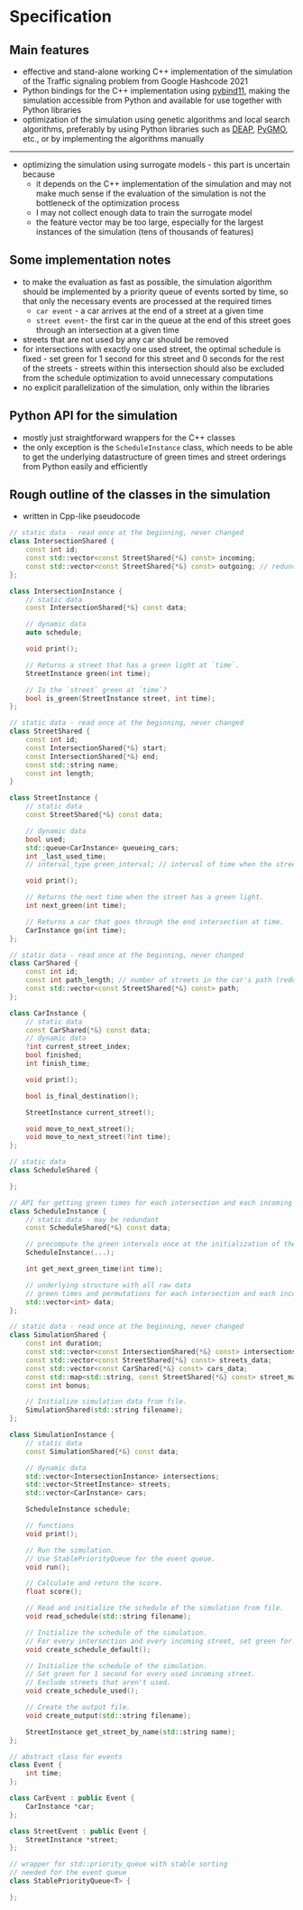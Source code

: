 # Specification

## Main features
- effective and stand-alone working C++ implementation of the simulation of the Traffic signaling problem from Google Hashcode 2021
- Python bindings for the C++ implementation using [pybind11](https://pybind11.readthedocs.io/), making the simulation accessible from Python and available for use together with Python libraries
- optimization of the simulation using genetic algorithms and local search algorithms, preferably by using Python libraries such as [DEAP](https://deap.readthedocs.io/), [PyGMO](https://esa.github.io/pygmo2/), etc., or by implementing the algorithms manually
---
- optimizing the simulation using surrogate models - this part is uncertain because
    - it depends on the C++ implementation of the simulation and may not make much sense if the evaluation of the simulation is not the bottleneck of the optimization process
    - I may not collect enough data to train the surrogate model
    - the feature vector may be too large, especially for the largest instances of the simulation (tens of thousands of features)

## Some implementation notes
- to make the evaluation as fast as possible, the simulation algorithm should be implemented by a priority queue of events sorted by time, so that only the necessary events are processed at the required times
    - `car event` - a car arrives at the end of a street at a given time
    - `street event`- the first car in the queue at the end of this street goes through an intersection at a given time
- streets that are not used by any car should be removed
- for intersections with exactly one used street, the optimal schedule is fixed - set green for 1 second for this street and 0 seconds for the rest of the streets - streets within this intersection should also be excluded from the schedule optimization to avoid unnecessary computations
- no explicit parallelization of the simulation, only within the libraries

## Python API for the simulation
- mostly just straightforward wrappers for the C++ classes
- the only exception is the `ScheduleInstance` class, which needs to be able to get the underlying datastructure of green times and street orderings from Python easily and efficiently

## Rough outline of the classes in the simulation
- written in Cpp-like pseudocode

```cpp
// static data - read once at the beginning, never changed
class IntersectionShared {
    const int id;
    const std::vector<const StreetShared{*&} const> incoming;
    const std::vector<const StreetShared{*&} const> outgoing; // redundant
};

class IntersectionInstance {
    // static data
    const IntersectionShared{*&} const data;

    // dynamic data
    auto schedule;

    void print();

    // Returns a street that has a green light at `time`.
    StreetInstance green(int time);

    // Is the `street` green at `time`?
    bool is_green(StreetInstance street, int time);
};
```

```cpp
// static data - read once at the beginning, never changed
class StreetShared {
    const int id;
    const IntersectionShared{*&} start;
    const IntersectionShared{*&} end;
    const std::string name;
    const int length;
}

class StreetInstance {
    // static data
    const StreetShared{*&} const data;

    // dynamic data
    bool used;
    std::queue<CarInstance> queueing_cars;
    int _last_used_time;
    // interval_type green_interval; // interval of time when the street is green (modulo the cycle of the intersection)

    void print();

    // Returns the next time when the street has a green light.
    int next_green(int time);

    // Returns a car that goes through the end intersection at time.
    CarInstance go(int time);
};
```

```cpp
// static data - read once at the beginning, never changed
class CarShared {
    const int id;
    const int path_length; // number of streets in the car's path (redundant)
    const std::vector<const StreetShared{*&} const> path;
};

class CarInstance {
    // static data
    const CarShared{*&} const data;
    // dynamic data
    ?int current_street_index;
    bool finished;
    int finish_time;

    void print();

    bool is_final_destination();

    StreetInstance current_street();

    void move_to_next_street();
    void move_to_next_street(?int time);
};
```

```cpp
// static data
class ScheduleShared {

};

// API for getting green times for each intersection and each incoming street and the ordering
class ScheduleInstance {
    // static data - may be redundant
    const ScheduleShared{*&} const data;

    // precompute the green intervals once at the initialization of the schedule
    ScheduleInstance(...);

    int get_next_green_time(int time);

    // underlying structure with all raw data
    // green times and permutations for each intersection and each incoming street
    std::vector<int> data;
};
```

```cpp
// static data - read once at the beginning, never changed
class SimulationShared {
    const int duration;
    const std::vector<const IntersectionShared{*&} const> intersections_data;
    const std::vector<const StreetShared{*&} const> streets_data;
    const std::vector<const CarShared{*&} const> cars_data;
    const std::map<std::string, const StreetShared{*&} const> street_mappping;
    const int bonus;

    // Initialize simulation data from file.
    SimulationShared(std::string filename);
};

class SimulationInstance {
    // static data
    const SimulationShared{*&} const data;

    // dynamic data
    std::vector<IntersectionInstance> intersections;
    std::vector<StreetInstance> streets;
    std::vector<CarInstance> cars;

    ScheduleInstance schedule;

    // functions
    void print();

    // Run the simulation.
    // Use StablePriorityQueue for the event queue.
    void run();

    // Calculate and return the score.
    float score();

    // Read and initialize the schedule of the simulation from file.
    void read_schedule(std::string filename);

    // Initialize the schedule of the simulation.
    // For every intersection and every incoming street, set green for 1 second.
    void create_schedule_default();

    // Initialize the schedule of the simulation.
    // Set green for 1 second for every used incoming street. 
    // Exclude streets that aren't used.
    void create_schedule_used();

    // Create the output file.
    void create_output(std::string filename);

    StreetInstance get_street_by_name(std::string name);
};
```

```cpp
// abstract class for events
class Event {
    int time;
};

class CarEvent : public Event {
    CarInstance *car;
};

class StreetEvent : public Event {
    StreetInstance *street;
};
```

```cpp
// wrapper for std::priority_queue with stable sorting
// needed for the event queue
class StablePriorityQueue<T> {

};
```
